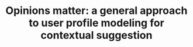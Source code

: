 ---
title: "Opinions matter: a general approach to user profile modeling for contextual suggestion"
collection: publications
paperurl: '/files/pub/irj_15.pdf'
pubtag: 'cs'
citation: '<strong>Peilin Yang</strong> Hongning Wang, Hui Fang, and Dend Cai. <strong><i>Opinions matter: a general approach to user profile modeling for contextual suggestion</i></strong>. <strong class="conference"><i>Information Retrieval</i></strong> 18, 6 (December 2015), 586-610.'
bibtex: '<pre>@article{Yang:2015:OMG:2852080.2852088,<br>
 author = {Yang, Peilin and Wang, Hongning and Fang, Hui and Cai, Deng},<br>
 title = {Opinions Matter: A General Approach to User Profile Modeling for Contextual Suggestion},<br>
 journal = {Inf. Retr.}, <br>
 issue_date = {December  2015},<br>
 volume = {18},<br>
 number = {6},<br>
 month = dec,<br>
 year = {2015},<br>
 issn = {1386-4564},<br>
 pages = {586--610},<br>
 numpages = {25},<br>
 url = {http://dx.doi.org/10.1007/s10791-015-9278-7},<br>
 doi = {10.1007/s10791-015-9278-7},<br>
 acmid = {2852088},<br>
 publisher = {Kluwer Academic Publishers},<br>
 address = {Hingham, MA, USA},<br>
 keywords = {Contextual suggestions, Opinions, Recommendation, User modeling},<br>
} <br>
</pre>'
---